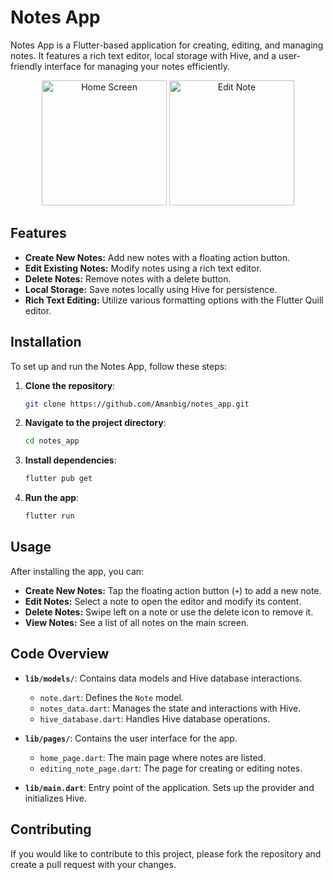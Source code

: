 # Notes App

Notes App is a Flutter-based application for creating, editing, and managing notes. It features a rich text editor, local storage with Hive, and a user-friendly interface for managing your notes efficiently.

<div align="center">
  <img src="https://github.com/Amanbig/notes_app/blob/main/images/image1.png" alt="Home Screen" width="200"/>
  <img src="https://github.com/Amanbig/notes_app/blob/main/images/image2.png" alt="Edit Note" width="200"/>
</div>

## Features

- **Create New Notes:** Add new notes with a floating action button.
- **Edit Existing Notes:** Modify notes using a rich text editor.
- **Delete Notes:** Remove notes with a delete button.
- **Local Storage:** Save notes locally using Hive for persistence.
- **Rich Text Editing:** Utilize various formatting options with the Flutter Quill editor.

## Installation

To set up and run the Notes App, follow these steps:

1. **Clone the repository**:
    ```bash
    git clone https://github.com/Amanbig/notes_app.git
    ```

2. **Navigate to the project directory**:
    ```bash
    cd notes_app
    ```

3. **Install dependencies**:
    ```bash
    flutter pub get
    ```

4. **Run the app**:
    ```bash
    flutter run
    ```

## Usage

After installing the app, you can:

- **Create New Notes:** Tap the floating action button (`+`) to add a new note.
- **Edit Notes:** Select a note to open the editor and modify its content.
- **Delete Notes:** Swipe left on a note or use the delete icon to remove it.
- **View Notes:** See a list of all notes on the main screen.

## Code Overview

- **`lib/models/`**: Contains data models and Hive database interactions.
    - `note.dart`: Defines the `Note` model.
    - `notes_data.dart`: Manages the state and interactions with Hive.
    - `hive_database.dart`: Handles Hive database operations.

- **`lib/pages/`**: Contains the user interface for the app.
    - `home_page.dart`: The main page where notes are listed.
    - `editing_note_page.dart`: The page for creating or editing notes.

- **`lib/main.dart`**: Entry point of the application. Sets up the provider and initializes Hive.

## Contributing

If you would like to contribute to this project, please fork the repository and create a pull request with your changes.
